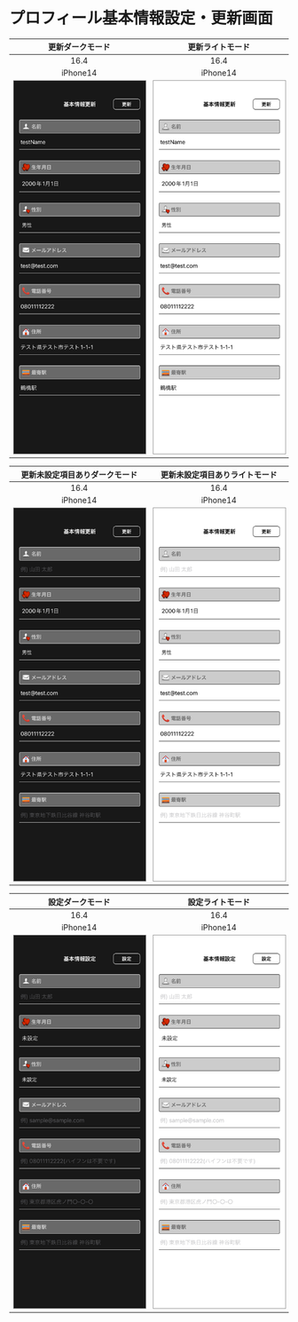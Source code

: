 # プロフィール基本情報設定・更新画面

|更新ダークモード|更新ライトモード|
|:---:|:---:|
|16.4|16.4|
|iPhone14|iPhone14|
|<img src='../ReferenceImages_64/プロフィール基本情報設定・更新画面/testBasicUpdateViewController_更新_ダークモード_iPhone_16_4_390x844@3x.png' width='250' style='border: 1px solid #999' />|<img src='../ReferenceImages_64/プロフィール基本情報設定・更新画面/testBasicUpdateViewController_更新_ライトモード_iPhone_16_4_390x844@3x.png' width='250' style='border: 1px solid #999' />|

|更新未設定項目ありダークモード|更新未設定項目ありライトモード|
|:---:|:---:|
|16.4|16.4|
|iPhone14|iPhone14|
|<img src='../ReferenceImages_64/プロフィール基本情報設定・更新画面/testBasicUpdateViewController_更新_未設定項目あり_ダークモード_iPhone_16_4_390x844@3x.png' width='250' style='border: 1px solid #999' />|<img src='../ReferenceImages_64/プロフィール基本情報設定・更新画面/testBasicUpdateViewController_更新_未設定項目あり_ライトモード_iPhone_16_4_390x844@3x.png' width='250' style='border: 1px solid #999' />|

|設定ダークモード|設定ライトモード|
|:---:|:---:|
|16.4|16.4|
|iPhone14|iPhone14|
|<img src='../ReferenceImages_64/プロフィール基本情報設定・更新画面/testBasicUpdateViewController_設定_ダークモード_iPhone_16_4_390x844@3x.png' width='250' style='border: 1px solid #999' />|<img src='../ReferenceImages_64/プロフィール基本情報設定・更新画面/testBasicUpdateViewController_設定_ライトモード_iPhone_16_4_390x844@3x.png' width='250' style='border: 1px solid #999' />|

